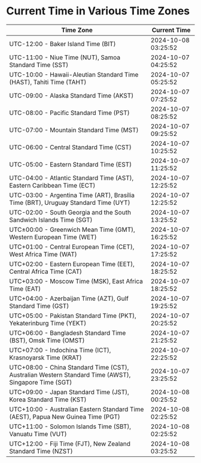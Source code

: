 # Current Time in Various Time Zones

| Time Zone | Current Time |
|-----------|--------------|
| UTC-12:00 - Baker Island Time (BIT) | 2024-10-08 03:25:52 |
| UTC-11:00 - Niue Time (NUT), Samoa Standard Time (SST) | 2024-10-07 04:25:52 |
| UTC-10:00 - Hawaii-Aleutian Standard Time (HAST), Tahiti Time (TAHT) | 2024-10-07 05:25:52 |
| UTC-09:00 - Alaska Standard Time (AKST) | 2024-10-07 07:25:52 |
| UTC-08:00 - Pacific Standard Time (PST) | 2024-10-07 08:25:52 |
| UTC-07:00 - Mountain Standard Time (MST) | 2024-10-07 09:25:52 |
| UTC-06:00 - Central Standard Time (CST) | 2024-10-07 10:25:52 |
| UTC-05:00 - Eastern Standard Time (EST) | 2024-10-07 11:25:52 |
| UTC-04:00 - Atlantic Standard Time (AST), Eastern Caribbean Time (ECT) | 2024-10-07 12:25:52 |
| UTC-03:00 - Argentina Time (ART), Brasília Time (BRT), Uruguay Standard Time (UYT) | 2024-10-07 12:25:52 |
| UTC-02:00 - South Georgia and the South Sandwich Islands Time (SGT) | 2024-10-07 13:25:52 |
| UTC±00:00 - Greenwich Mean Time (GMT), Western European Time (WET) | 2024-10-07 16:25:52 |
| UTC+01:00 - Central European Time (CET), West Africa Time (WAT) | 2024-10-07 17:25:52 |
| UTC+02:00 - Eastern European Time (EET), Central Africa Time (CAT) | 2024-10-07 18:25:52 |
| UTC+03:00 - Moscow Time (MSK), East Africa Time (EAT) | 2024-10-07 18:25:52 |
| UTC+04:00 - Azerbaijan Time (AZT), Gulf Standard Time (GST) | 2024-10-07 19:25:52 |
| UTC+05:00 - Pakistan Standard Time (PKT), Yekaterinburg Time (YEKT) | 2024-10-07 20:25:52 |
| UTC+06:00 - Bangladesh Standard Time (BST), Omsk Time (OMST) | 2024-10-07 21:25:52 |
| UTC+07:00 - Indochina Time (ICT), Krasnoyarsk Time (KRAT) | 2024-10-07 22:25:52 |
| UTC+08:00 - China Standard Time (CST), Australian Western Standard Time (AWST), Singapore Time (SGT) | 2024-10-07 23:25:52 |
| UTC+09:00 - Japan Standard Time (JST), Korea Standard Time (KST) | 2024-10-08 00:25:52 |
| UTC+10:00 - Australian Eastern Standard Time (AEST), Papua New Guinea Time (PGT) | 2024-10-08 02:25:52 |
| UTC+11:00 - Solomon Islands Time (SBT), Vanuatu Time (VUT) | 2024-10-08 02:25:52 |
| UTC+12:00 - Fiji Time (FJT), New Zealand Standard Time (NZST) | 2024-10-08 03:25:52 |
